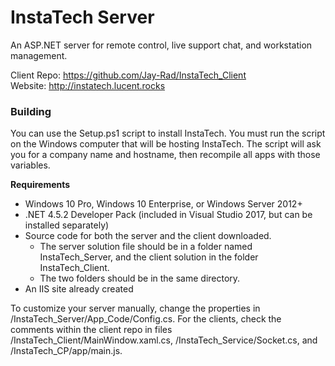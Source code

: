 # InstaTech Server
An ASP.NET server for remote control, live support chat, and workstation management.

Client Repo: https://github.com/Jay-Rad/InstaTech_Client  
Website: http://instatech.lucent.rocks

### Building
You can use the Setup.ps1 script to install InstaTech.  You must run the script on the Windows computer that will be hosting InstaTech.  The script will ask you for a company name and hostname, then recompile all apps with those variables.

**Requirements**  
- Windows 10 Pro, Windows 10 Enterprise, or Windows Server 2012+
- .NET 4.5.2 Developer Pack (included in Visual Studio 2017, but can be installed separately)
- Source code for both the server and the client downloaded.
    - The server solution file should be in a folder named InstaTech_Server, and the client solution in the folder InstaTech_Client.
    - The two folders should be in the same directory.
- An IIS site already created

To customize your server manually, change the properties in /InstaTech_Server/App_Code/Config.cs.  For the clients, check the comments within the client repo in files /InstaTech_Client/MainWindow.xaml.cs, /InstaTech_Service/Socket.cs, and /InstaTech_CP/app/main.js.
